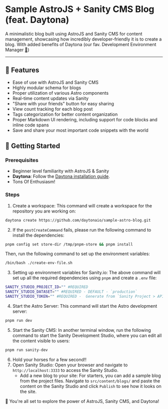 # Sample AstroJS + Sanity CMS Blog (feat. Daytona)

A minimalistic blog built using AstroJS and Sanity CMS for content management,
showcasing how incredibly developer-friendly it is to create a blog. With added
benefits of Daytona (our fav. Development Environment Manager
[🔗](https://www.daytona.io/))

---

## 👀 Features

- Ease of use with AstroJS and Sanity CMS
- Highly modular schema for blogs
- Proper utilization of various Astro components
- Real-time content updates via Sanity
- "Share with your friends" button for easy sharing
- View count tracking for each blog post
- Tags categorization for better content organization
- Proper Markdown UI rendering, including support for code blocks and inline
  code spans
- Save and share your most important code snippets with the world

## 🚀 Getting Started

### Prerequisites

- Beginner level familiarity with AstroJS & Sanity
- **Daytona**: Follow the
  [Daytona installation guide](https://www.daytona.io/docs/installation/installation/).
- Tons Of Enthusiasm!

### Steps

1. Create a workspace: This command will create a workspace for the repository
   you are working on:

```bash
daytona create https://github.com/daytonaio/sample-astro-blog.git
```

2. If the `postCreateCommand` fails, please run the following command to install the dependencies:

```bash
pnpm config set store-dir /tmp/pnpm-store && pnpm install
```

Then, run the following command to set up the environment variables:

```bash
/bin/bash ./create-env-file.sh
```

3. Setting up environment variables for Sanity.io: The above command will set up
   all the required dependencies using `pnpm` and create a `.env` file:

```sh
SANITY_STUDIO_PROJECT_ID="" #REQUIRED
SANITY_STUDIO_DATASET="" #REQUIRED - DEFAULT - `production`
SANITY_STUDIO_TOKEN="" #REQUIRED -  Generate from `Sanity Project > API > Tokens`
```

4. Start the Astro Server: This command will start the Astro development server:

```bash
pnpm run dev
```

5. Start the Sanity CMS: In another terminal window, run the following command
   to start the Sanity Development Studio, where you can edit all the content
   visible to users:

```bash
pnpm run sanity-dev
```

6. Hold your horses for a few second!!
7. Open Sanity Studio: Open your browser and navigate to `http://localhost:3333`
   to access the Sanity Studio.
   - Add a new blog to your site: For starters, you can add a sample blog from the project files. Navigate to `src/content/blogs/` and paste the content on the Sanity Studio and click `Publish` to see how it looks on the site.

🎉 You're all set to explore the power of AstroJS, Sanity CMS, and Daytona!
